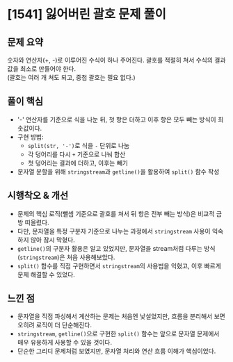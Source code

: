 # [1541] 잃어버린 괄호 문제 풀이

## 문제 요약
숫자와 연산자(+, -)로 이루어진 수식이 하나 주어진다.
괄호를 적절히 쳐서 수식의 결과값을 최소로 만들어야 한다.  
(괄호는 여러 개 쳐도 되고, 중첩 괄호는 필요 없다.)

## 풀이 핵심
- '-' 연산자를 기준으로 식을 나눈 뒤,
  첫 항은 더하고 이후 항은 모두 빼는 방식이 최솟값이다.
- 구현 방법:
  - `split(str, '-')`로 식을 `-` 단위로 나눔
  - 각 덩어리를 다시 `+` 기준으로 나눠 합산
  - 첫 덩어리는 결과에 더하고, 이후는 빼기
- 문자열 분할을 위해 `stringstream`과 `getline()`을 활용하여 `split()` 함수 작성

## 시행착오 & 개선
- 문제의 핵심 로직(뺄셈 기준으로 괄호를 쳐서 뒤 항은 전부 빼는 방식)은 비교적 금방 떠올렸다.
- 다만, 문자열을 특정 구분자 기준으로 나누는 과정에서 `stringstream` 사용이 익숙하지 않아 잠시 막혔다.
- `getline()`의 구분자 활용은 알고 있었지만, 문자열을 stream처럼 다루는 방식(`stringstream`)은 처음 사용해보았다.
- `split()` 함수를 직접 구현하면서 `stringstream`의 사용법을 익혔고, 이후 빠르게 문제 해결할 수 있었다.

## 느낀 점
- 문자열을 직접 파싱해서 계산하는 문제는 처음엔 낯설었지만, 흐름을 분리해서 보면 오히려 로직이 더 단순해진다.
- `stringstream`, `getline()`으로 구현한 `split()` 함수는 앞으로 문자열 문제에서 매우 유용하게 사용할 수 있을 것이다.
- 단순한 그리디 문제처럼 보였지만, 문자열 처리와 연산 흐름 이해가 핵심이었다.
